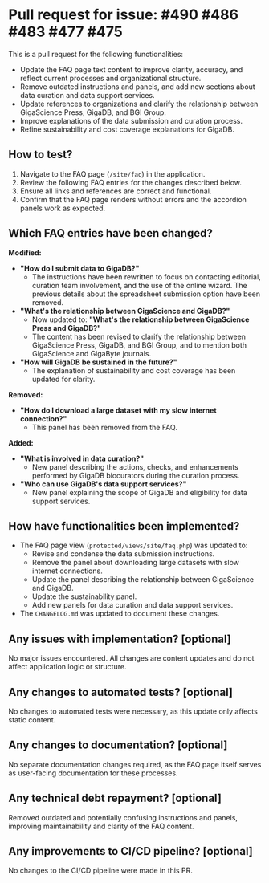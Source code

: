 # Pull request for issue: #490 #486 #483 #477 #475

This is a pull request for the following functionalities:

* Update the FAQ page text content to improve clarity, accuracy, and reflect current processes and organizational structure.
* Remove outdated instructions and panels, and add new sections about data curation and data support services.
* Update references to organizations and clarify the relationship between GigaScience Press, GigaDB, and BGI Group.
* Improve explanations of the data submission and curation process.
* Refine sustainability and cost coverage explanations for GigaDB.

## How to test?

1. Navigate to the FAQ page (`/site/faq`) in the application.
2. Review the following FAQ entries for the changes described below.
3. Ensure all links and references are correct and functional.
4. Confirm that the FAQ page renders without errors and the accordion panels work as expected.

## Which FAQ entries have been changed?

**Modified:**
- **"How do I submit data to GigaDB?"**
  - The instructions have been rewritten to focus on contacting editorial, curation team involvement, and the use of the online wizard. The previous details about the spreadsheet submission option have been removed.
- **"What's the relationship between GigaScience and GigaDB?"**
  - Now updated to: **"What's the relationship between GigaScience Press and GigaDB?"**
  - The content has been revised to clarify the relationship between GigaScience Press, GigaDB, and BGI Group, and to mention both GigaScience and GigaByte journals.
- **"How will GigaDB be sustained in the future?"**
  - The explanation of sustainability and cost coverage has been updated for clarity.

**Removed:**
- **"How do I download a large dataset with my slow internet connection?"**
  - This panel has been removed from the FAQ.

**Added:**
- **"What is involved in data curation?"**
  - New panel describing the actions, checks, and enhancements performed by GigaDB biocurators during the curation process.
- **"Who can use GigaDB's data support services?"**
  - New panel explaining the scope of GigaDB and eligibility for data support services.

## How have functionalities been implemented?

- The FAQ page view (`protected/views/site/faq.php`) was updated to:
  - Revise and condense the data submission instructions.
  - Remove the panel about downloading large datasets with slow internet connections.
  - Update the panel describing the relationship between GigaScience and GigaDB.
  - Update the sustainability panel.
  - Add new panels for data curation and data support services.
- The `CHANGELOG.md` was updated to document these changes.

## Any issues with implementation? [optional]

No major issues encountered. All changes are content updates and do not affect application logic or structure.

## Any changes to automated tests? [optional]

No changes to automated tests were necessary, as this update only affects static content.

## Any changes to documentation? [optional]

No separate documentation changes required, as the FAQ page itself serves as user-facing documentation for these processes.

## Any technical debt repayment? [optional]

Removed outdated and potentially confusing instructions and panels, improving maintainability and clarity of the FAQ content.

## Any improvements to CI/CD pipeline? [optional]

No changes to the CI/CD pipeline were made in this PR.
